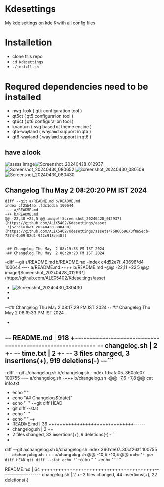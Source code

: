 # Kdesettings
  My kde settings on kde 6 with all config files
 
# Installetion
- clone this repo
- `cd Kdesettings`
- `./install.sh`

# Requred dependencies need to be installed
- nwg-look                                                ( gtk configuration tool )
- qt5ct                                                  ( qt5 configuration tool )
- qt6ct                                                  ( qt6 configuration tool )
- kvantum                                                ( svg based qt theme engine )
- qt5-wayland                                            ( wayland support in qt5 )
- qt6-wayland                                            ( wayland support in qt6 )

## have a look
![sssss](https://github.com/ALEX5402/Kdesettings/assets/76860596/b80d5c47-3875-4c11-a451-b70e212b507a)
image![Screenshot_20240428_012937](https://github.com/ALEX5402/Kdesettings/assets/76860596/dc3b01ac-b289-4165-a134-acf529370561)
![Screenshot_20240430_080652](https://github.com/ALEX5402/Kdesettings/assets/76860596/7f518edf-ff0b-41fd-853c-b78ea457078f)
![Screenshot_20240430_080509](https://github.com/ALEX5402/Kdesettings/assets/76860596/e7017410-fc18-4a68-b25f-7132873ecb0b)
![Screenshot_20240430_080430](https://github.com/ALEX5402/Kdesettings/assets/76860596/3f8e5ecb-7374-4b09-82d1-942c918de48f)

 
## Changelog Thu May  2 08:20:20 PM IST 2024
```
diff --git a/README.md b/README.md
index cf25b4ab..fdc1dd3a 100644
--- a/README.md
+++ b/README.md
@@ -22,40 +22,5 @@ image![Screenshot_20240428_012937](https://github.com/ALEX5402/Kdesettings/asset
 ![Screenshot_20240430_080430](https://github.com/ALEX5402/Kdesettings/assets/76860596/3f8e5ecb-7374-4b09-82d1-942c918de48f)
 
  
-## Changelog Thu May  2 08:19:33 PM IST 2024
+## Changelog Thu May  2 08:20:20 PM IST 2024
 ```
-diff --git a/README.md b/README.md
-index c4d52e7f..436967d4 100644
---- a/README.md
-+++ b/README.md
-@@ -22,11 +22,5 @@ image![Screenshot_20240428_012937](https://github.com/ALEX5402/Kdesettings/asset
- ![Screenshot_20240430_080430](https://github.com/ALEX5402/Kdesettings/assets/76860596/3f8e5ecb-7374-4b09-82d1-942c918de48f)
- 
-  
--## Changelog Thu May  2 08:17:29 PM IST 2024
-+## Changelog Thu May  2 08:19:33 PM IST 2024
- ```
-- README.md    | 918 +----------------------------------------------------------
-- changelog.sh |   2 +-
-- time.txt     |   2 +-
-- 3 files changed, 3 insertions(+), 919 deletions(-)
--```
-- 
-diff --git a/changelog.sh b/changelog.sh
-index fdcafa05..360a1e07 100755
---- a/changelog.sh
-+++ b/changelog.sh
-@@ -7,6 +7,8 @@ cat info.txt
- echo " "
- echo "## Changelog $(date)"
- echo '```'
-+git diff HEAD
- git diff --stat
- echo '```'
- echo " "
-+
- README.md    | 36 ++++++++++++++++++++++++++++++------
- changelog.sh |  2 ++
- 2 files changed, 32 insertions(+), 6 deletions(-)
-```
- 
diff --git a/changelog.sh b/changelog.sh
index 360a1e07..30cf263f 100755
--- a/changelog.sh
+++ b/changelog.sh
@@ -10,5 +10,5 @@ echo '```'
 git diff HEAD
 git diff --stat
 echo '```'
-echo " "
+echo "``` "
 
 README.md    | 64 ++++++++++++++++++++++++++++++++++++++++--------------------
 changelog.sh |  2 +-
 2 files changed, 44 insertions(+), 22 deletions(-)
```
